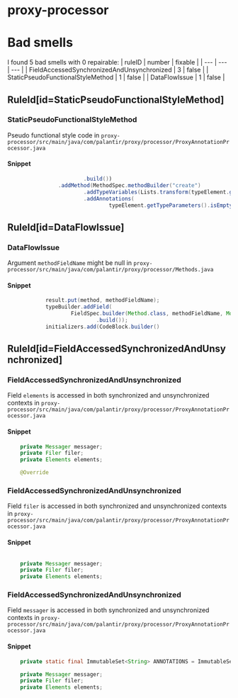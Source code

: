 # proxy-processor 
 
# Bad smells
I found 5 bad smells with 0 repairable:
| ruleID | number | fixable |
| --- | --- | --- |
| FieldAccessedSynchronizedAndUnsynchronized | 3 | false |
| StaticPseudoFunctionalStyleMethod | 1 | false |
| DataFlowIssue | 1 | false |
## RuleId[id=StaticPseudoFunctionalStyleMethod]
### StaticPseudoFunctionalStyleMethod
Pseudo functional style code
in `proxy-processor/src/main/java/com/palantir/proxy/processor/ProxyAnnotationProcessor.java`
#### Snippet
```java
                        .build())
                .addMethod(MethodSpec.methodBuilder("create")
                        .addTypeVariables(Lists.transform(typeElement.getTypeParameters(), TypeVariableName::get))
                        .addAnnotations(
                                typeElement.getTypeParameters().isEmpty()
```

## RuleId[id=DataFlowIssue]
### DataFlowIssue
Argument `methodFieldName` might be null
in `proxy-processor/src/main/java/com/palantir/proxy/processor/Methods.java`
#### Snippet
```java
            result.put(method, methodFieldName);
            typeBuilder.addField(
                    FieldSpec.builder(Method.class, methodFieldName, Modifier.PRIVATE, Modifier.STATIC, Modifier.FINAL)
                            .build());
            initializers.add(CodeBlock.builder()
```

## RuleId[id=FieldAccessedSynchronizedAndUnsynchronized]
### FieldAccessedSynchronizedAndUnsynchronized
Field `elements` is accessed in both synchronized and unsynchronized contexts
in `proxy-processor/src/main/java/com/palantir/proxy/processor/ProxyAnnotationProcessor.java`
#### Snippet
```java
    private Messager messager;
    private Filer filer;
    private Elements elements;

    @Override
```

### FieldAccessedSynchronizedAndUnsynchronized
Field `filer` is accessed in both synchronized and unsynchronized contexts
in `proxy-processor/src/main/java/com/palantir/proxy/processor/ProxyAnnotationProcessor.java`
#### Snippet
```java

    private Messager messager;
    private Filer filer;
    private Elements elements;

```

### FieldAccessedSynchronizedAndUnsynchronized
Field `messager` is accessed in both synchronized and unsynchronized contexts
in `proxy-processor/src/main/java/com/palantir/proxy/processor/ProxyAnnotationProcessor.java`
#### Snippet
```java
    private static final ImmutableSet<String> ANNOTATIONS = ImmutableSet.of(Proxy.class.getName());

    private Messager messager;
    private Filer filer;
    private Elements elements;
```

